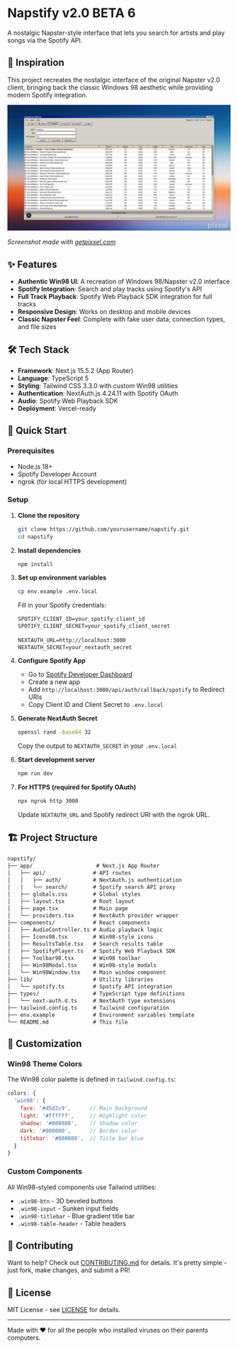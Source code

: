 # Napstify v2.0 BETA 6

A nostalgic Napster-style interface that lets you search for artists and play songs via the Spotify API.



## 🎵 Inspiration

This project recreates the nostalgic interface of the original Napster v2.0 client, bringing back the classic Windows 98 aesthetic while providing modern Spotify integration.

![Original Napster v2.0 Interface](./public/napstify.png)

*Screenshot made with [getpixxel.com](https://www.getpixxel.com/)*

## ✨ Features

- **Authentic Win98 UI**: A recreation of Windows 98/Napster v2.0 interface
- **Spotify Integration**: Search and play tracks using Spotify's API
- **Full Track Playback**: Spotify Web Playback SDK integration for full tracks
- **Responsive Design**: Works on desktop and mobile devices
- **Classic Napster Feel**: Complete with fake user data, connection types, and file sizes

## 🛠️ Tech Stack

- **Framework**: Next.js 15.5.2 (App Router)
- **Language**: TypeScript 5
- **Styling**: Tailwind CSS 3.3.0 with custom Win98 utilities
- **Authentication**: NextAuth.js 4.24.11 with Spotify OAuth
- **Audio**: Spotify Web Playback SDK
- **Deployment**: Vercel-ready

## 🚀 Quick Start

### Prerequisites

- Node.js 18+ 
- Spotify Developer Account
- ngrok (for local HTTPS development)

### Setup

1. **Clone the repository**
   ```bash
   git clone https://github.com/yourusername/napstify.git
   cd napstify
   ```

2. **Install dependencies**
   ```bash
   npm install
   ```

3. **Set up environment variables**
   ```bash
   cp env.example .env.local
   ```
   
   Fill in your Spotify credentials:
   ```env
   SPOTIFY_CLIENT_ID=your_spotify_client_id
   SPOTIFY_CLIENT_SECRET=your_spotify_client_secret
   
   NEXTAUTH_URL=http://localhost:3000
   NEXTAUTH_SECRET=your_nextauth_secret
   ```

4. **Configure Spotify App**
   - Go to [Spotify Developer Dashboard](https://developer.spotify.com/dashboard)
   - Create a new app
   - Add `http://localhost:3000/api/auth/callback/spotify` to Redirect URIs
   - Copy Client ID and Client Secret to `.env.local`

5. **Generate NextAuth Secret**
   ```bash
   openssl rand -base64 32
   ```
   Copy the output to `NEXTAUTH_SECRET` in your `.env.local`

6. **Start development server**
   ```bash
   npm run dev
   ```

7. **For HTTPS (required for Spotify OAuth)**
   ```bash
   npx ngrok http 3000
   ```
   Update `NEXTAUTH_URL` and Spotify redirect URI with the ngrok URL.


## 🏗️ Project Structure

```
napstify/
├── app/                    # Next.js App Router
│   ├── api/               # API routes
│   │   ├── auth/          # NextAuth.js authentication
│   │   └── search/        # Spotify search API proxy
│   ├── globals.css        # Global styles
│   ├── layout.tsx         # Root layout
│   ├── page.tsx           # Main page
│   └── providers.tsx      # NextAuth provider wrapper
├── components/            # React components
│   ├── AudioController.ts # Audio playback logic
│   ├── Icons98.tsx        # Win98-style icons
│   ├── ResultsTable.tsx   # Search results table
│   ├── SpotifyPlayer.ts   # Spotify Web Playback SDK
│   ├── Toolbar98.tsx      # Win98 toolbar
│   ├── Win98Modal.tsx     # Win98-style modals
│   └── Win98Window.tsx    # Main window component
├── lib/                   # Utility libraries
│   └── spotify.ts         # Spotify API integration
├── types/                 # TypeScript type definitions
│   └── next-auth.d.ts     # NextAuth type extensions
├── tailwind.config.ts     # Tailwind configuration
├── env.example            # Environment variables template
└── README.md              # This file
```

## 🎨 Customization

### Win98 Theme Colors

The Win98 color palette is defined in `tailwind.config.ts`:

```js
colors: {
  'win98': {
    face: '#d5d2c9',      // Main background
    light: '#ffffff',     // Highlight color
    shadow: '#808080',    // Shadow color
    dark: '#000000',      // Border color
    titlebar: '#000080',  // Title bar blue
  }
}
```

### Custom Components

All Win98-styled components use Tailwind utilities:

- `.win98-btn` - 3D beveled buttons
- `.win98-input` - Sunken input fields
- `.win98-titlebar` - Blue gradient title bar
- `.win98-table-header` - Table headers

## 🤝 Contributing

Want to help? Check out [CONTRIBUTING.md](CONTRIBUTING.md) for details. It's pretty simple - just fork, make changes, and submit a PR!

## 📝 License

MIT License - see [LICENSE](LICENSE) for details.

---

Made with ❤️ for all the people who installed viruses on their parents computers.
